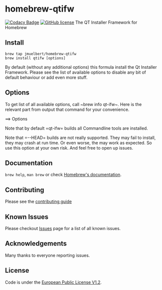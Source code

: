 # homebrew-qtifw

[![Codacy Badge](https://api.codacy.com/project/badge/Grade/a02f8b8cb77d4d7088c8c3be5bc4f9ae)](https://app.codacy.com/manual/jmuelbert/homebrew-qtifw?utm_source=github.com&utm_medium=referral&utm_content=jmuelbert/homebrew-qtifw&utm_campaign=Badge_Grade_Dashboard)
[![GitHub license](https://img.shields.io/badge/license-EUPL-blue.svg)](https://joinup.ec.europa.eu/page/eupl-text-11-12)
The QT Installer Framework for Homebrew

## Install

    brew tap jmuelbert/homebrew-qtifw
    brew install qtifw [options]

By default (without any additional options) this formula install the
Qt Installer Framework. Please see the list of available options to
disable any bit of default behaviour or add even more stuff.

## Options

To get list of all available options, call ~brew info qt-ifw~. Here is
the relevant part from output that command for your convenience.

==> Options

Note that by default =qt-ifw= builds all Commandline tools are installed.

Note that =--HEAD= builds are not really supported. They may fail to install,
they may crash at run time. Or even worse, the may work as expected. So use this
option at your own risk. And feel free to open up issues.

## Documentation

`brew help`, `man brew` or check [Homebrew's documentation](https://github.com/Homebrew/brew/blob/master/README.md).

## Contributing

Please see the [contributing guide](https://github.com/jmuelbert/homebrew-qtifw/blob/master/CONTRIBUTING.md)

## Known Issues

Please checkout [Issues](https://github.com/jmuelbert/homebrew-qtifw/issues) page for a list of all known issues.

## Acknowledgements

Many thanks to everyone reporting issues.

## License

Code is under the [European Public License V1.2](https://github.com/jmuelbert/homebrew-qtifw/blob/master/LICENSE.EUPL-1_2.txt).
